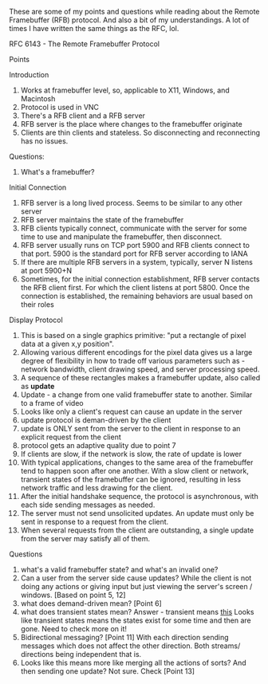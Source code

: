 These are some of my points and questions while reading about the
Remote Framebuffer (RFB) protocol. And also a bit of my understandings.
A lot of times I have written the same things as the RFC, lol.

RFC 6143 - The Remote Framebuffer Protocol

Points

Introduction
1. Works at framebuffer level, so, applicable to X11, Windows, and Macintosh
2. Protocol is used in VNC
3. There's a RFB client and a RFB server
4. RFB server is the place where changes to the framebuffer originate
5. Clients are thin clients and stateless. So disconnecting and reconnecting
has no issues.

Questions:
1. What's a framebuffer?

Initial Connection
1. RFB server is a long lived process. Seems to be similar to any other server
2. RFB server maintains the state of the framebuffer
3. RFB clients typically connect, communicate with the server for some time to use and manipulate the framebuffer, then disconnect.
4. RFB server usually runs on TCP port 5900 and RFB clients connect to that port.
5900 is the standard port for RFB server according to IANA
5. If there are multiple RFB servers in a system, typically, server N listens at
port 5900+N
6. Sometimes, for the initial connection establishment, RFB server contacts
the RFB client first. For which the client listens at port 5800. Once the
connection is established, the remaining behaviors are usual based on their
roles

Display Protocol
1. This is based on a single graphics primitive: "put a rectangle of pixel
data at a given x,y position".
2. Allowing various different encodings for the pixel data gives us a 
large degree of flexibility in how to trade off various parameters such
as - network bandwidth, client drawing speed, and server processing speed.
3. A sequence of these rectangles makes a framebuffer update, also called
as **update**
4. Update - a change from one valid framebuffer state to another. Similar
to a frame of video
5. Looks like only a client's request can cause an update in the server
6. update protocol is deman-driven by the client
7. update is ONLY sent from the server to the client in response to an
explicit request from the client
8. protocol gets an adaptive quality due to point 7
9. If clients are slow, if the network is slow, the rate of update is
lower
10. With typical applications, changes to the same area of the framebuffer
tend to happen soon after one another. With a slow client or network,
transient states of the framebuffer can be ignored, resulting in less
network traffic and less drawing for the client.
11. After the initial handshake sequence, the protocol is asynchronous,
with each side sending messages as needed.
12. The server must not send unsolicited updates. An update must only
be sent in response to a request from the client.
13. When several requests from the client are outstanding, a single update
from the server may satisfy all of them.


Questions
1. what's a valid framebuffer state? and what's an invalid one?
2. Can a user from the server side cause updates? While the client is not
doing any actions or giving input but just viewing the server's screen /
windows. [Based on point 5, 12]
3. what does demand-driven mean? [Point 6]
4. what does transient states mean?
    Answer - transient means [this](https://www.merriam-webster.com/dictionary/transient)
    Looks like transient states means the states exist for some time
    and then are gone. Need to check more on it!
5. Bidirectional messaging? [Point 11] With each direction sending
messages which does not affect the other direction. Both streams/
directions being independent that is.
6. Looks like this means more like merging all the actions of sorts?
And then sending one update? Not sure. Check [Point 13]
